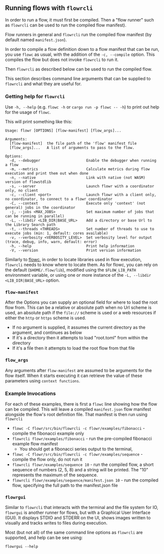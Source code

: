 ## Running flows with `flowrcli`

In order to run a flow, it must first be compiled. Then a "flow runner" such as `flowrcli` can be used to run the 
compiled flow manifest).

Flow runners in general and `flowrcli` run the compiled flow manifest (by default named `manifest.json`).

In order to compile a flow definition down to a flow manifest that can be run, you use `flowc` as usual, with the
addition of the `-c, --compile` option. This compiles the flow but does not invoke `flowrcli` to run it.

Then `flowrcli` as described below can be used to run the compiled flow.

This section describes command line arguments that can be supplied to `flowrcli` and what they are useful for.

### Getting help for `flowrcli`
Use `-h, --help` (e.g. `flowc -h` or `cargo run -p flowc -- -h`) to print out help for the usage of `flowc`. 

This will print something like this:
```shell script 
Usage: flowr [OPTIONS] [flow-manifest] [flow_args]...

Arguments:
  [flow-manifest]  the file path of the 'flow' manifest file
  [flow_args]...   A list of arguments to pass to the flow.

Options:
  -d, --debugger                     Enable the debugger when running a flow
  -m, --metrics                      Calculate metrics during flow execution and print them out when done
  -n, --native                       Link with native (not WASM) version of flowstdlib
  -s, --server                       Launch flowr with a coordinator only, no client
  -c, --client <port>                Launch flowr with a client only, no coordinator, to connect to a flowr coordinator
  -C, --context                      Execute only 'context' (not general) jobs in the coordinator
  -j, --jobs <MAX_JOBS>              Set maximum number of jobs that can be running in parallel)
  -L, --libdir <LIB_DIR|BASE_URL>    Add a directory or base Url to the Library Search path
  -t, --threads <THREADS>            Set number of threads to use to execute jobs (min: 1, default: cores available)
  -v, --verbosity <VERBOSITY_LEVEL>  Set verbosity level for output (trace, debug, info, warn, default: error)
  -h, --help                         Print help information
  -V, --version                      Print version information
```

Similarly to [flowc](flowc.md), in order to locate libraries used in flow execution, `flowrcli` needs to know where to 
locate them. As for flowc, you can rely on the default (`$HOME/.flow/lib`), modified using the `$FLOW_LIB_PATH` 
environment variable, or using one or more instance of the `-L, --libdir <LIB_DIR|BASE_URL>` option.

### `flow-manifest`
After the Options you can supply an optional field for where to load the root flow from. This can be a relative or 
absolute path when no Url scheme is used, an absolute path if the `file://` scheme is used or a web resources if
either the `http` or `https` scheme is used.
* If no argument is supplied, it assumes the current directory as the argument, and continues as below
* If it's a directory then it attempts to load "root.toml" from within the directory
* If it's a file then it attempts to load the root flow from that file

### `flow_args`
Any arguments after `flow-manifest` are assumed to be arguments for the flow itself. When it starts executing it can
retrieve the value of these parameters using `context functions`.

### Example Invocations
For each of these examples, there is first a `flowc` line showing how the flow can be compiled. This will leave
a compiled `manifest.json` flow manifest alongside the flow's root definition file. That manifest is then run using
`flowrcli`

- `flowc -C flowr/src/bin/flowrcli -c flowr/examples/fibonacci` - compile the fibonacci example only
- `flowrcli flowr/examples/fibonacci` - run the pre-compiled fibonacci example flow manifest
    - You should get a fibonacci series output to the terminal,
- `flowc -C flowr/src/bin/flowrcli -c flowr/examples/sequence` - compile the flow only, do not run it
- `flowrcli flowr/examples/sequence 10` - run the compiled flow, a short sequence of numbers (2, 5, 8) and a string 
will be printed. The "10" represents the maximum of the sequence.
- `flowrcli flowr/examples/sequence/manifest.json 10` - run the compiled flow, specifying the full path to the 
manifest.json file

### `flowrgui`
Similar to `flowrcli` that interacts with the terminal and the file system for IO, `flowrgui` is another runner
for flows, but with a Graphical User Interface (GUI). It displays STDIO and STDERR on the UI, shows images written
to visually and tracks writes to files during execution.

Most (but not all) of the same command line options as `flowrcli` are supported, and help can be see using:

`flowrgui --help`
